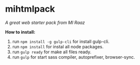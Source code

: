 # mihtmlpack

*A great web starter pack from MI Raaz*

**How to install:**

1. run `npm install -g gulp-cli` for install gulp-cli.
2. run `npm install` for instal all node packages.
3. run `gulp ready` for make all files ready.
4. run `gulp` for start sass compiler, autoprefixer, browser-sync.